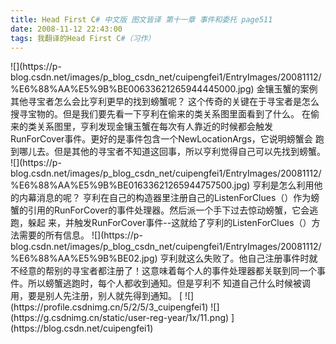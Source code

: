 ```yaml
---
title: Head First C# 中文版 图文皆译 第十一章 事件和委托 page511
date: 2008-11-12 22:43:00
tags: 我翻译的Head First C#（习作）
---
```

<?xml:namespace prefix = o ns = "urn:schemas-microsoft-com:office:office" />

![](https://p-blog.csdn.net/images/p_blog_csdn_net/cuipengfei1/EntryImages/20081112/%E6%88%AA%E5%9B%BE00633621265944445000.jpg)

金镶玉蟹的案例

其他寻宝者怎么会比亨利更早的找到螃蟹呢？

这个传奇的关键在于寻宝者是怎么搜寻宝物的。但是我们要先看一下亨利在偷来的类关系图里面看到了什么。

在偷来的类关系图里，亨利发现金镶玉蟹在每次有人靠近的时候都会触发RunForCover事件。更好的是事件包含一个NewLocationArgs，它说明螃蟹会
跑到哪儿去。但是其他的寻宝者不知道这回事，所以亨利觉得自己可以先找到螃蟹。

![](https://p-blog.csdn.net/images/p_blog_csdn_net/cuipengfei1/EntryImages/20081112/%E6%88%AA%E5%9B%BE01633621265944757500.jpg)

亨利是怎么利用他的内幕消息的呢？

亨利在自己的构造器里注册自己的ListenForClues（）作为螃蟹的引用的RunForCover的事件处理器。然后派一个手下过去惊动螃蟹，它会逃跑，躲起
来，并触发RunForCover事件--这就给了亨利的ListenForClues（）方法需要的所有信息。

![](https://p-blog.csdn.net/images/p_blog_csdn_net/cuipengfei1/EntryImages/20081112/%E6%88%AA%E5%9B%BE02.jpg)

亨利就这么失败了。他自己注册事件时就不经意的帮别的寻宝者都注册了！这意味着每个人的事件处理器都关联到同一个事件。所以螃蟹逃跑时，每个人都收到通知。但是亨利不
知道自己什么时候被调用，要是别人先注册，别人就先得到通知。



[ ![](https://profile.csdnimg.cn/5/2/5/3_cuipengfei1)
![](https://g.csdnimg.cn/static/user-reg-year/1x/11.png)
](https://blog.csdn.net/cuipengfei1)





